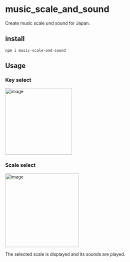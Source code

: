 # music_scale_and_sound
Create music scale und sound for Japan.

## install
`npm i music-scale-and-sound`

## Usage

### Key select
<img width="213" alt="image" src="https://user-images.githubusercontent.com/62344131/170906353-21bbf8bd-3441-457c-9c2e-02466292aaa5.png">

### Scale select
<img width="235" alt="image" src="https://user-images.githubusercontent.com/62344131/170906379-d83985c8-5c98-4a73-8a35-51865646db13.png">

The selected scale is displayed and its sounds are played.

